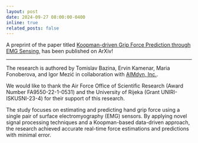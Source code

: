 ```yaml
---
layout: post
date: 2024-09-27 08:00:00-0400
inline: true
related_posts: false
---
```


A preprint of the paper titled <a href="https://arxiv.org/abs/2409.17340/">Koopman-driven Grip Force Prediction through EMG Sensing,</a> has been published on ArXiv!

---

The research is authored by Tomislav Bazina, Ervin Kamenar, Maria Fonoberova, and Igor Mezić in collaboration with <a href="https://aimdyn.com/">AIMdyn, Inc.</a>.

We would like to thank the Air Force Office of Scientific Research (Award Number FA9550-22-1-0531) and the University of Rijeka (Grant UNIRI-ISKUSNI-23-4) for their support of this research.

The study focuses on estimating and predicting hand grip force using a single pair of surface electromyography (EMG) sensors. By applying novel signal processing techniques and a Koopman-based data-driven approach, the research achieved accurate real-time force estimations and predictions with minimal error.